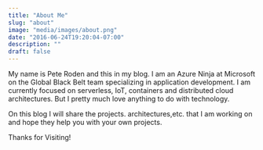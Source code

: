 ```yaml
---
title: "About Me"
slug: "about"
image: "media/images/about.png"
date: "2016-06-24T19:20:04-07:00"
description: ""
draft: false
---
```


My name is Pete Roden and this in my blog. I am an Azure Ninja at Microsoft on the Global Black Belt team specializing in application development. I am currently focused on serverless, IoT, containers and distributed cloud architectures. But I pretty much love anything to do with technology.

On this blog I will share the projects. architectures,etc. that I am working on and hope they help you with your own projects.

Thanks for Visiting!
